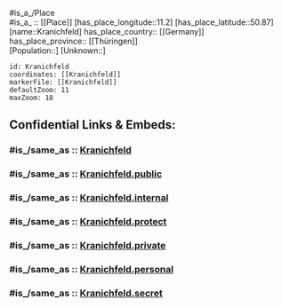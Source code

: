﻿---
confidential: public
isDeleted: false
location:
- 50.87
- 11.2
mapmarker: city
mapzoom:
- 7
- 12
SpocWebEntityId: 31614
tags:
- geo/City
type: City
---

#is_a_/Place  
#is_a_ :: [[Place]] 
[has_place_longitude::11.2] 
[has_place_latitude::50.87] 
[name::Kranichfeld] 
has_place_country:: [[Germany]]  
has_place_province:: [[Thüringen]]  
[Population::] 
[Unknown::] 


```leaflet
id: Kranichfeld
coordinates: [[Kranichfeld]] 
markerFile: [[Kranichfeld]] 
defaultZoom: 11 
maxZoom: 18
```


## Confidential Links & Embeds: 

### #is_/same_as :: [Kranichfeld](/_Standards/Earth/Continent/Europe/Europe~Central/Germany/Germany~East/Thüringen/counties~TH/Weimarer_Land/cities~Weimarer_Land/Kranichfeld.md) 

### #is_/same_as :: [Kranichfeld.public](/_public/Earth/Continent/Europe/Europe~Central/Germany/Germany~East/Thüringen/counties~TH/Weimarer_Land/cities~Weimarer_Land/Kranichfeld.public.md) 

### #is_/same_as :: [Kranichfeld.internal](/_internal/Earth/Continent/Europe/Europe~Central/Germany/Germany~East/Thüringen/counties~TH/Weimarer_Land/cities~Weimarer_Land/Kranichfeld.internal.md) 

### #is_/same_as :: [Kranichfeld.protect](/_protect/Earth/Continent/Europe/Europe~Central/Germany/Germany~East/Thüringen/counties~TH/Weimarer_Land/cities~Weimarer_Land/Kranichfeld.protect.md) 

### #is_/same_as :: [Kranichfeld.private](/_private/Earth/Continent/Europe/Europe~Central/Germany/Germany~East/Thüringen/counties~TH/Weimarer_Land/cities~Weimarer_Land/Kranichfeld.private.md) 

### #is_/same_as :: [Kranichfeld.personal](/_personal/Earth/Continent/Europe/Europe~Central/Germany/Germany~East/Thüringen/counties~TH/Weimarer_Land/cities~Weimarer_Land/Kranichfeld.personal.md) 

### #is_/same_as :: [Kranichfeld.secret](/_secret/Earth/Continent/Europe/Europe~Central/Germany/Germany~East/Thüringen/counties~TH/Weimarer_Land/cities~Weimarer_Land/Kranichfeld.secret.md)

